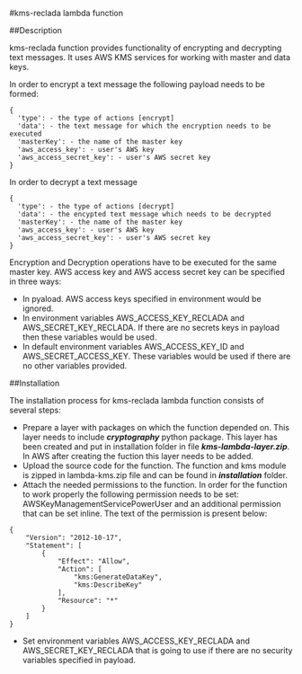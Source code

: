 #kms-reclada lambda function 

##Description

kms-reclada function provides functionality of encrypting and decrypting text messages. It uses AWS KMS services for working with master and data keys.

In order to encrypt a text message the following payload needs to be formed:
```
{
  'type': - the type of actions [encrypt]
  'data': - the text message for which the encryption needs to be executed
  'masterKey': - the name of the master key
  'aws_access_key': - user's AWS key
  'aws_access_secret_key': - user's AWS secret key
}
```
In order to decrypt a text message
```
{
  'type': - the type of actions [decrypt]
  'data': - the encypted text message which needs to be decrypted
  'masterKey': - the name of the master key
  'aws_access_key': - user's AWS key
  'aws_access_secret_key': - user's AWS secret key
}
```

Encryption and Decryption operations have to be executed for the same master key. AWS access key and AWS access secret key can be specified in three ways:
- In pyaload. AWS access keys specified in environment would be ignored.
- In environment variables AWS_ACCESS_KEY_RECLADA and AWS_SECRET_KEY_RECLADA. If there are no secrets keys in payload then these variables would be used. 
- In default environment variables AWS_ACCESS_KEY_ID and AWS_SECRET_ACCESS_KEY. These variables would be used if there are no other variables provided.

##Installation

The installation process for kms-reclada lambda function consists of several steps:
- Prepare a layer with packages on which the function depended on. This layer needs to include _**cryptography**_ python package. This layer has been created and put in installation folder in file _**kms-lambda-layer.zip**_. In AWS after creating the fuction this layer needs to be added.
- Upload the source code for the function. The function and kms module is zipped in lambda-kms.zip file and can be found in _**installation**_ folder.
- Attach the needed permissions to the function. In order for the function to work properly the following permission needs to be set: AWSKeyManagementServicePowerUser and an additional permission that can be set inline. The text of the permission is present below:
```
{
    "Version": "2012-10-17",
    "Statement": [
        {
            "Effect": "Allow",
            "Action": [
                "kms:GenerateDataKey",
                "kms:DescribeKey"
            ],
            "Resource": "*"
        }
    ]
}
```
- Set environment variables AWS_ACCESS_KEY_RECLADA and AWS_SECRET_KEY_RECLADA that is going to use if there are no security variables specified in payload.

        